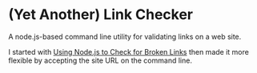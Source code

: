 # (Yet Another) Link Checker

A node.js-based command line utility for validating links on a web site.

I started with [Using Node.js to Check for Broken Links](https://www.seancdavis.com/posts/using-nodejs-to-check-for-broken-links/) then made it more flexible by accepting the site URL on the command line.
